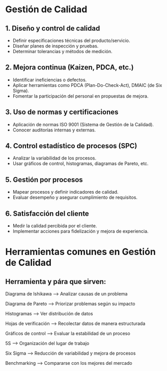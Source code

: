 # Gestión de Calidad
## 1. Diseño y control de calidad
* Definir especificaciones técnicas del producto/servicio.
* Diseñar planes de inspección y pruebas.
* Determinar tolerancias y métodos de medición.
## 2. Mejora continua (Kaizen, PDCA, etc.)
* Identificar ineficiencias o defectos.
* Aplicar herramientas como PDCA (Plan-Do-Check-Act), DMAIC (de Six Sigma).
* Fomentar la participación del personal en propuestas de mejora.
## 3. Uso de normas y certificaciones
* Aplicación de normas ISO 9001 (Sistema de Gestión de la Calidad).
* Conocer auditorías internas y externas.
## 4. Control estadístico de procesos (SPC)
* Analizar la variabilidad de los procesos.
* Usar gráficos de control, histogramas, diagramas de Pareto, etc.
## 5. Gestión por procesos
* Mapear procesos y definir indicadores de calidad.
* Evaluar desempeño y asegurar cumplimiento de requisitos.
## 6. Satisfacción del cliente
* Medir la calidad percibida por el cliente.
* Implementar acciones para fidelización y mejora de experiencia.
# Herramientas comunes en Gestión de Calidad
## Herramienta	y pára que sirven: 
Diagrama de Ishikawa -->	Analizar causas de un problema

Diagrama de Pareto	--> Priorizar problemas según su impacto

Histogramas -->	Ver distribución de datos

Hojas de verificación -->	Recolectar datos de manera estructurada

Gráficos de control	--> Evaluar la estabilidad de un proceso

5S	--> Organización del lugar de trabajo

Six Sigma -->	Reducción de variabilidad y mejora de procesos

Benchmarking	--> Compararse con los mejores del mercado
